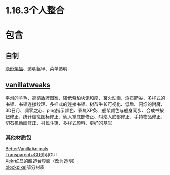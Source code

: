 # 1.16.3个人整合
# 包含  
## 自制  
[隐形蝙蝠](https://github.com/Oururis/IBat)、透明盔甲、菜单透明  
## [vanillatweaks](https://vanillatweaks.net/picker/resource-packs/)  
平滑的羊毛、高清盾牌图案、降低紫珀块饱和度、篝火动画、燧石箭尖、多样式的书架、书架连接纹理、多样式的连接书架、树苗生长可视化、低盾、闪烁的附魔、3D日月、凋零之心、ping指示颜色、彩虹XP条、船桨颜色与船身同步、合成书按钮修正、统计信息图标修正、仙人掌底部修正、烈焰人底部修正、手持物品修正、切石机动画修正、村民斗篷、多样式颜料、更好的基岩

### 其他材质包  
[BetterVanillaAnimals](https://www.curseforge.com/minecraft/texture-packs/better-vanilla-animals)  
[Transparent+GU](https://www.curseforge.com/minecraft/texture-packs/transparent-gui-ultimate)透明GUI  
[Xekr红显](https://www.curseforge.com/minecraft/texture-packs/xekr-redstone-display)的酿造台界面（改为透明）  
[blockpixel](https://www.curseforge.com/minecraft/texture-packs/blockpixel)部分材质